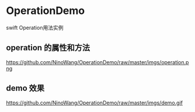 # OperationDemo
swift Operation用法实例
## operation 的属性和方法
https://github.com/NinoWang/OperationDemo/raw/master/imgs/operation.png

## demo 效果
https://github.com/NinoWang/OperationDemo/raw/master/imgs/demo.gif
